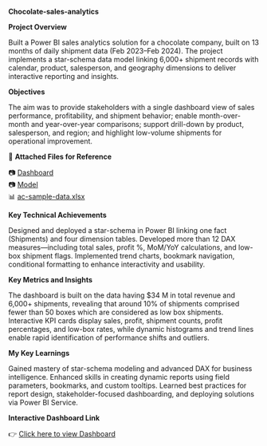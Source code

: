 **Chocolate-sales-analytics**

**Project Overview**

Built a Power BI sales analytics solution for a chocolate company, built on 13 months of daily shipment data (Feb 2023–Feb 2024). The project implements a star-schema data model linking 6,000+ shipment records with calendar, product, salesperson, and geography dimensions to deliver interactive reporting and insights.

**Objectives**

The aim was to provide stakeholders with a single dashboard view of sales performance, profitability, and shipment behavior; enable month-over-month and year-over-year comparisons; support drill-down by product, salesperson, and region; and highlight low-volume shipments for operational improvement.

📌 **Attached Files for Reference**

📷 [Dashboard](Screenshots/Dashboard.jpg)  
📷 [Model](Screenshots/Model.jpg)  
📊 [ac-sample-data.xlsx](Dataset/ac-sample-data.xlsx)

**Key Technical Achievements**

Designed and deployed a star-schema in Power BI linking one fact (Shipments) and four dimension tables. Developed more than 12 DAX measures—including total sales, profit %, MoM/YoY calculations, and low-box shipment flags. Implemented trend charts, bookmark navigation, conditional formatting to enhance interactivity and usability.

**Key Metrics and Insights**

The dashboard is built on the data having $34 M in total revenue and 6,000+ shipments, revealing that around 10% of shipments comprised fewer than 50 boxes which are considered as low box shipments. Interactive KPI cards display sales, profit, shipment counts, profit percentages, and low-box rates, while dynamic histograms and trend lines enable rapid identification of performance shifts and outliers.

**My Key Learnings**

Gained mastery of star-schema modeling and advanced DAX for business intelligence. Enhanced skills in creating dynamic reports using field parameters, bookmarks, and custom tooltips. Learned best practices for report design, stakeholder-focused dashboarding, and deploying solutions via Power BI Service.

**Interactive Dashboard Link**

👉 [Click here to view Dashboard](https://app.powerbi.com/view?r=eyJrIjoiN2M3ODhkMmYtNjI4YS00NTA5LTgyYzgtZTk0ZWRmMWJlNGJjIiwidCI6ImM2ZTU0OWIzLTVmNDUtNDAzMi1hYWU5LWQ0MjQ0ZGM1YjJjNCJ9)
